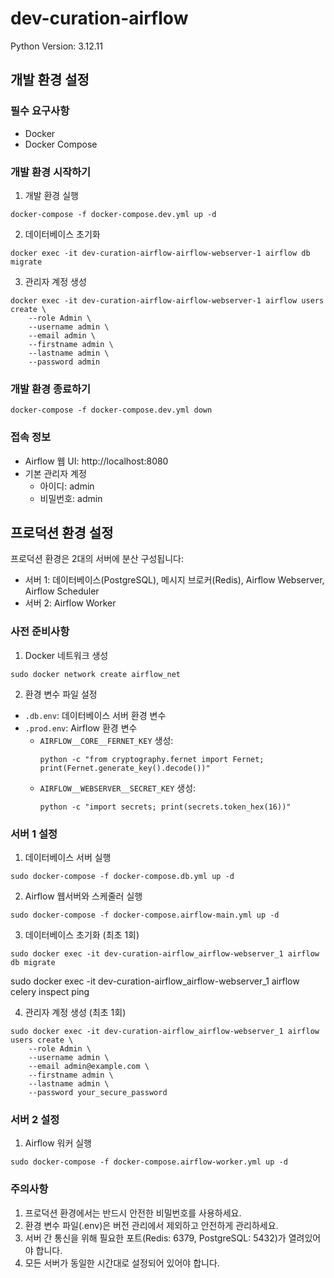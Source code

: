 # dev-curation-airflow

Python Version: 3.12.11

## 개발 환경 설정

### 필수 요구사항
- Docker
- Docker Compose

### 개발 환경 시작하기

1. 개발 환경 실행
```shell
docker-compose -f docker-compose.dev.yml up -d
```

2. 데이터베이스 초기화
```shell
docker exec -it dev-curation-airflow-airflow-webserver-1 airflow db migrate
```

3. 관리자 계정 생성
```shell
docker exec -it dev-curation-airflow-airflow-webserver-1 airflow users create \
    --role Admin \
    --username admin \
    --email admin \
    --firstname admin \
    --lastname admin \
    --password admin
```

### 개발 환경 종료하기
```shell
docker-compose -f docker-compose.dev.yml down
```

### 접속 정보
- Airflow 웹 UI: http://localhost:8080
- 기본 관리자 계정
  - 아이디: admin
  - 비밀번호: admin

## 프로덕션 환경 설정

프로덕션 환경은 2대의 서버에 분산 구성됩니다:
- 서버 1: 데이터베이스(PostgreSQL), 메시지 브로커(Redis), Airflow Webserver, Airflow Scheduler
- 서버 2: Airflow Worker

### 사전 준비사항

1. Docker 네트워크 생성
```shell
sudo docker network create airflow_net
```

2. 환경 변수 파일 설정
- `.db.env`: 데이터베이스 서버 환경 변수
- `.prod.env`: Airflow 환경 변수
  - `AIRFLOW__CORE__FERNET_KEY` 생성:
    ```shell
    python -c "from cryptography.fernet import Fernet; print(Fernet.generate_key().decode())"
    ```
  - `AIRFLOW__WEBSERVER__SECRET_KEY` 생성:
    ```shell
    python -c "import secrets; print(secrets.token_hex(16))"
    ```

### 서버 1 설정

1. 데이터베이스 서버 실행
```shell
sudo docker-compose -f docker-compose.db.yml up -d
```

2. Airflow 웹서버와 스케줄러 실행
```shell
sudo docker-compose -f docker-compose.airflow-main.yml up -d
```

3. 데이터베이스 초기화 (최초 1회)
```shell
sudo docker exec -it dev-curation-airflow_airflow-webserver_1 airflow db migrate
```

sudo docker exec -it dev-curation-airflow_airflow-webserver_1 	airflow celery inspect ping

4. 관리자 계정 생성 (최초 1회)
```shell
sudo docker exec -it dev-curation-airflow_airflow-webserver_1 airflow users create \
    --role Admin \
    --username admin \
    --email admin@example.com \
    --firstname admin \
    --lastname admin \
    --password your_secure_password
```

### 서버 2 설정

1. Airflow 워커 실행
```shell
sudo docker-compose -f docker-compose.airflow-worker.yml up -d
```

### 주의사항

1. 프로덕션 환경에서는 반드시 안전한 비밀번호를 사용하세요.
2. 환경 변수 파일(.env)은 버전 관리에서 제외하고 안전하게 관리하세요.
3. 서버 간 통신을 위해 필요한 포트(Redis: 6379, PostgreSQL: 5432)가 열려있어야 합니다.
4. 모든 서버가 동일한 시간대로 설정되어 있어야 합니다.
